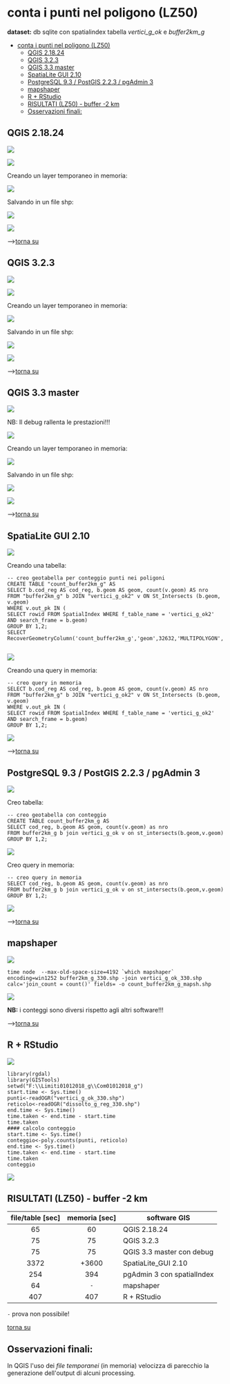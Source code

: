 # conta i punti nel poligono (LZ50)

**dataset:** db sqlite con spatialindex tabella _vertici_g_ok_ e _buffer2km_g_

<!-- TOC -->

- [conta i punti nel poligono (LZ50)](#conta-i-punti-nel-poligono-lz50)
    - [QGIS 2.18.24](#qgis-21824)
    - [QGIS 3.2.3](#qgis-323)
    - [QGIS 3.3 master](#qgis-33-master)
    - [SpatiaLite GUI 2.10](#spatialite-gui-210)
    - [PostgreSQL 9.3 / PostGIS 2.2.3 / pgAdmin 3](#postgresql-93--postgis-223--pgadmin-3)
    - [mapshaper](#mapshaper)
    - [R + RStudio](#r--rstudio)
    - [RISULTATI (LZ50) - buffer -2 km](#risultati-lz50---buffer--2-km)
    - [Osservazioni finali:](#osservazioni-finali)

<!-- /TOC -->

## QGIS 2.18.24

![](../img/qgis21824_info.png)

![](../img/conta_p/qgis21824_01.png)

Creando un layer temporaneo in memoria:

![](../img/conta_p/qgis21824_02.png)

Salvando in un file shp:

![](../img/conta_p/qgis21824_03.png)

![](../img/conta_p/qgis21824_04.png)

-->[torna su](#conta-i-punti-nel-poligono-lz50)

## QGIS 3.2.3

![](../img/qgis323_info.png)

![](../img/conta_p/qgis323_01.png)

Creando un layer temporaneo in memoria:

![](../img/conta_p/qgis323_02.png)

Salvando in un file shp:

![](../img/conta_p/qgis323_03.png)

![](../img/conta_p/qgis323_04.png)

-->[torna su](#conta-i-punti-nel-poligono-lz50)

## QGIS 3.3 master

![](../img/qgis33_master_info.png)

NB: Il debug rallenta le prestazioni!!!

![](../img/conta_p/qgis330_01.png)

Creando un layer temporaneo in memoria:

![](../img/conta_p/qgis330_02.png)

Salvando in un file shp:

![](../img/conta_p/qgis330_03.png)

![](../img/conta_p/qgis330_04.png)

-->[torna su](#conta-i-punti-nel-poligono-lz50)

## SpatiaLite GUI 2.10

![](../img/spatialite_gui_210_info.png)

Creando una tabella:

```
-- creo geotabella per conteggio punti nei poligoni
CREATE TABLE "count_buffer2km_g" AS
SELECT b.cod_reg AS cod_reg, b.geom AS geom, count(v.geom) AS nro
FROM "buffer2km_g" b JOIN "vertici_g_ok2" v ON St_Intersects (b.geom, v.geom)
WHERE v.out_pk IN (
SELECT rowid FROM SpatialIndex WHERE f_table_name = 'vertici_g_ok2'
AND search_frame = b.geom)
GROUP BY 1,2;
SELECT RecoverGeometryColumn('count_buffer2km_g','geom',32632,'MULTIPOLYGON','XY');


```
![](../img/conta_p/sl_210_01.png)

Creando una query in memoria:

```
-- creo query in memoria
SELECT b.cod_reg AS cod_reg, b.geom AS geom, count(v.geom) AS nro
FROM "buffer2km_g" b JOIN "vertici_g_ok2" v ON St_Intersects (b.geom, v.geom)
WHERE v.out_pk IN (
SELECT rowid FROM SpatialIndex WHERE f_table_name = 'vertici_g_ok2'
AND search_frame = b.geom)
GROUP BY 1,2;
```

![](../img/conta_p/sl_210_02.png)

-->[torna su](#conta-i-punti-nel-poligono-lz50)

## PostgreSQL 9.3 / PostGIS 2.2.3 / pgAdmin 3

![](../img/pgAmin3_info.png)

Creo tabella:

```
-- creo geotabella con conteggio
CREATE TABLE count_buffer2km_g AS
SELECT cod_reg, b.geom AS geom, count(v.geom) as nro
FROM buffer2km_g b join vertici_g_ok v on st_intersects(b.geom,v.geom)
GROUP BY 1,2;
```
![](../img/conta_p/pg_223_01.png)

Creo query in memoria:

```
-- creo query in memoria
SELECT cod_reg, b.geom AS geom, count(v.geom) as nro
FROM buffer2km_g b join vertici_g_ok v on st_intersects(b.geom,v.geom)
GROUP BY 1,2;
```

![](../img/conta_p/pg_223_02.png)

-->[torna su](#conta-i-punti-nel-poligono-lz50)

## mapshaper

![](../img/mapshaper_info.png)

```
time node  --max-old-space-size=4192 `which mapshaper` encoding=win1252 buffer2km_g_330.shp -join vertici_g_ok_330.shp calc='join_count = count()' fields= -o count_buffer2km_g_mapsh.shp
```

![](../img/conta_p/mapshaper_01.png)

**NB:** i conteggi sono diversi rispetto agli altri software!!!

-->[torna su](#conta-i-punti-nel-poligono-lz50)

## R + RStudio

![](../img/rstudio_info.png)

```
library(rgdal)
library(GISTools)
setwd("F:\\Limiti01012018_g\\Com01012018_g")
start.time <- Sys.time()
punti<-readOGR("vertici_g_ok_330.shp")
reticolo<-readOGR("dissolto_g_reg_330.shp")
end.time <- Sys.time()
time.taken <- end.time - start.time
time.taken
#### calcolo conteggio 
start.time <- Sys.time()
conteggio<-poly.counts(punti, reticolo)
end.time <- Sys.time()
time.taken <- end.time - start.time
time.taken
conteggio
```
![](../img/conta_p/r_01.png)

## RISULTATI (LZ50) - buffer -2 km

file/table [sec]|memoria [sec]|software GIS
:---------:|:---------:|---------
65         |   60      |QGIS 2.18.24
75         |   75      |QGIS 3.2.3
75         |   75      |QGIS 3.3 master con debug
3372       | +3600     |SpatiaLite_GUI 2.10
254        |   394     |pgAdmin 3 con spatialIndex
64         |   `-`     |mapshaper
407        |   407     |R + RStudio

`-` prova non possibile! 

[torna su](#conta-i-punti-nel-poligono-lz50)

## Osservazioni finali:

In QGIS l'uso dei _file temporanei_ (in memoria) velocizza di parecchio la generazione dell'output di alcuni processing.